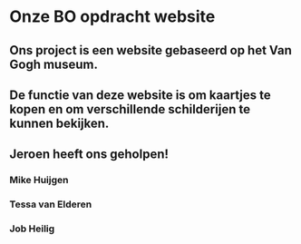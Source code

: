 # Onze BO opdracht website

## Ons project is een website gebaseerd op het Van Gogh museum.
## De functie van deze website is om kaartjes te kopen en om verschillende schilderijen te kunnen bekijken.


## Jeroen heeft ons geholpen!

### Mike Huijgen
### Tessa van Elderen
### Job Heilig


